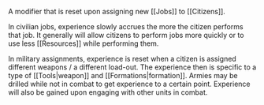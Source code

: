 A modifier that is reset upon assigning new [[Jobs]] to [[Citizens]].

In civilian jobs, experience slowly accrues the more the citizen performs that job. It generally will allow citizens to perform jobs more quickly or to use less [[Resources]] while performing them.

In military assignments, experience is reset when a citizen is assigned different weapons / a different load-out. The experience then is specific to a type of [[Tools|weapon]] and [[Formations|formation]]. Armies may be drilled while not in combat to get experience to a certain point. Experience will also be gained upon engaging with other units in combat. 
